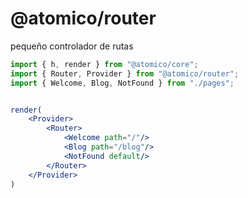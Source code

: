 # @atomico/router

pequeño controlador de rutas

```jsx
import { h, render } from "@atomico/core";
import { Router, Provider } from "@atomico/router";
import { Welcome, Blog, NotFound } from "./pages";


render(
    <Provider>
        <Router>
            <Welcome path="/"/>
            <Blog path="/blog"/>
            <NotFound default/>
        </Router>
    </Provider>
)
```